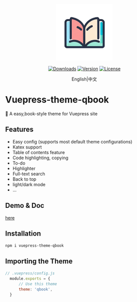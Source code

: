 <p align="center">
    <img width="180" src="./assets/icon.png" alt="logo">
</p>
<p align="center">
<a href="#"><img src="https://img.shields.io/npm/dt/vuepress-theme-qbook.svg" alt="Downloads"></a>
  <a href="https://www.npmjs.com/package/vuepress-theme-qbook"><img src="https://img.shields.io/npm/v/vuepress-theme-qbook.svg" alt="Version"></a>
  <a href="https://github.com/open17/vuepress-theme-qbook/blob/master/LICENSE"><img src="https://img.shields.io/npm/l/vuepress-theme-qbook.svg" alt="License"></a>
</p>

<p align="center">
  English|<a herf="https://github.com/open17/vuepress-theme-qbook/blob/master/README_cn.md">中文</a>
</p>

# Vuepress-theme-qbook
🍉 A easy,book-style theme for Vuepress site 

## Features
- Easy config (supports most default theme configurations)
- Katex support
- Table of contents feature
- Code highlighting, copying
- To-do
- Highlighter
- Full-text search
- Back to top
- light/dark mode
- ...

## Demo & Doc
[here](https://open17.github.io/vuepress-theme-qbook/)

## Installation
```
npm i vuepress-theme-qbook
```
## Importing the Theme
```js
// .vuepress/config.js
  module.exports = {
      // Use this theme
      theme: 'qbook',
  }
```

